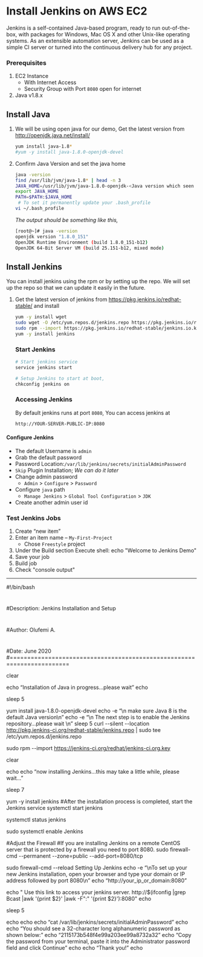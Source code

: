 # Install Jenkins on AWS EC2
Jenkins is a self-contained Java-based program, ready to run out-of-the-box, with packages for Windows, Mac OS X and other Unix-like operating systems. As an extensible automation server, Jenkins can be used as a simple CI server or turned into the continuous delivery hub for any project.


### Prerequisites
1. EC2 Instance 
   - With Internet Access
   - Security Group with Port `8080` open for internet
1. Java v1.8.x 

## Install Java
1. We will be using open java for our demo, Get the latest version from http://openjdk.java.net/install/
   ```sh
   yum install java-1.8*
   #yum -y install java-1.8.0-openjdk-devel
   ```

1. Confirm Java Version and set the java home
   ```sh
   java -version
   find /usr/lib/jvm/java-1.8* | head -n 3
   JAVA_HOME=/usr/lib/jvm/java-1.8.0-openjdk-<Java version which seen in the above output>
   export JAVA_HOME
   PATH=$PATH:$JAVA_HOME
    # To set it permanently update your .bash_profile
   vi ~/.bash_profile
   ```
   _The output should be something like this,_
    ```sh
   [root@~]# java -version
   openjdk version "1.8.0_151"
   OpenJDK Runtime Environment (build 1.8.0_151-b12)
   OpenJDK 64-Bit Server VM (build 25.151-b12, mixed mode)
   ```

## Install Jenkins
 You can install jenkins using the rpm or by setting up the repo. We will set up the repo so that we can update it easily in the future.
1. Get the latest version of jenkins from https://pkg.jenkins.io/redhat-stable/ and install
   ```sh
   yum -y install wget
   sudo wget -O /etc/yum.repos.d/jenkins.repo https://pkg.jenkins.io/redhat-stable/jenkins.repo
   sudo rpm --import https://pkg.jenkins.io/redhat-stable/jenkins.io.key
   yum -y install jenkins
   ```

   ### Start Jenkins
   ```sh
   # Start jenkins service
   service jenkins start

   # Setup Jenkins to start at boot,
   chkconfig jenkins on
   ```

   ### Accessing Jenkins
   By default jenkins runs at port `8080`, You can access jenkins at
   ```sh
   http://YOUR-SERVER-PUBLIC-IP:8080
   ```
  #### Configure Jenkins
- The default Username is `admin`
- Grab the default password 
- Password Location:`/var/lib/jenkins/secrets/initialAdminPassword`
- `Skip` Plugin Installation; _We can do it later_
- Change admin password
   - `Admin` > `Configure` > `Password`
- Configure `java` path
  - `Manage Jenkins` > `Global Tool Configuration` > `JDK`  
- Create another admin user id

### Test Jenkins Jobs
1. Create “new item”
1. Enter an item name – `My-First-Project`
   - Chose `Freestyle` project
1. Under the Build section
	Execute shell: echo "Welcome to Jenkins Demo"
1. Save your job 
1. Build job
1. Check "console output"

**********************************************************************************************



#!/bin/bash
#
#Description: Jenkins Installation and Setup
#
#Author: Olufemi A.
#
#Date: June 2020
#=======================================================================


clear

echo “Installation of Java in progress…please wait”
echo

sleep 5

yum install java-1.8.0-openjdk-devel
echo -e “\n make sure Java 8 is the default Java version\n”
echo -e “\n The next step is to enable the Jenkins repository…please wait \n”
sleep 5
curl --silent --location http://pkg.jenkins-ci.org/redhat-stable/jenkins.repo | sudo tee /etc/yum.repos.d/jenkins.repo

sudo rpm --import https://jenkins-ci.org/redhat/jenkins-ci.org.key

clear

echo
echo “now installing Jenkins…this may take a little while, please wait…”

sleep 7

yum -y install jenkins
#After the installation process is completed, start the Jenkins service
systemctl start jenkins

systemctl status jenkins

sudo systemctl enable Jenkins

#Adjust the Firewall
#If you are installing Jenkins on a remote CentOS server that is protected by a firewall you need to port 8080.
sudo firewall-cmd --permanent --zone=public --add-port=8080/tcp

sudo firewall-cmd --reload
Setting Up Jenkins
echo -e “\nTo set up your new Jenkins installation, open your browser and type your domain or IP address followed by port 8080\n”
echo “http://your_ip_or_domain:8080”

echo " Use this link to access your jenkins server. http://$(ifconfig |grep Bcast |awk '{print $2}' |awk -F":" '{print $2}'):8080"
echo

sleep 5

echo
echo
echo “cat /var/lib/jenkins/secrets/initialAdminPassword”
echo
echo “You should see a 32-character long alphanumeric password as shown below:”
echo “2115173b548f4e99a203ee99a8732a32”
echo “Copy the password from your terminal, paste it into the Administrator password field and click Continue”
echo 
echo “Thank you!”
echo
